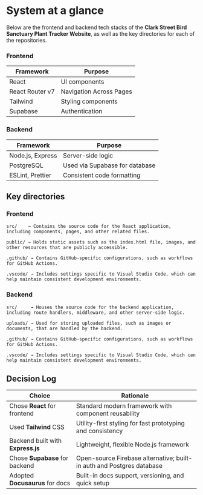 # System at a glance

Below are the frontend and backend tech stacks of the **Clark Street Bird Sanctuary Plant Tracker Website**, as well as the key directories for each of the repositories.

### Frontend

| Framework       | Purpose                |
| --------------- | -----------------------|
| React           | UI components          |
| React Router v7 | Navigation Across Pages|
| Tailwind        | Styling components     |
| Supabase        | Authentication         |

### Backend
| Framework       | Purpose                       |
| --------------- | ------------------------------|
| Node.js, Express| Server-side logic             |
| PostgreSQL      | Used via Supabase for database|
| ESLint, Prettier| Consistent code formatting    |

## Key directories

### Frontend
```
src/    → Contains the source code for the React application, including components, pages, and other related files.

public/ → Holds static assets such as the index.html file, images, and other resources that are publicly accessible.

.github/ → Contains GitHub-specific configurations, such as workflows for GitHub Actions.

.vscode/ → Includes settings specific to Visual Studio Code, which can help maintain consistent development environments.
```

### Backend
```
src/     → Houses the source code for the backend application, including route handlers, middleware, and other server-side logic.

uploads/ → Used for storing uploaded files, such as images or documents, that are handled by the backend.

.github/ → Contains GitHub-specific configurations, such as workflows for GitHub Actions.

.vscode/ → Includes settings specific to Visual Studio Code, which can help maintain consistent development environments.
```


## Decision Log
| Choice                         | Rationale                                                             |
| ------------------------------ | ----------------------------------------------------------------------|
| Chose **React** for frontend       | Standard modern framework with component reusability                  |
| Used **Tailwind** CSS              | Utility-first styling for fast prototyping and consistency            |
| Backend built with **Express.js**  | Lightweight, flexible Node.js framework                               |
|Chose **Supabase** for backend      | Open-source Firebase alternative; built-in auth and Postgres database |
| Adopted **Docusaurus** for docs	   | Built-in docs support, versioning, and quick setup                    |